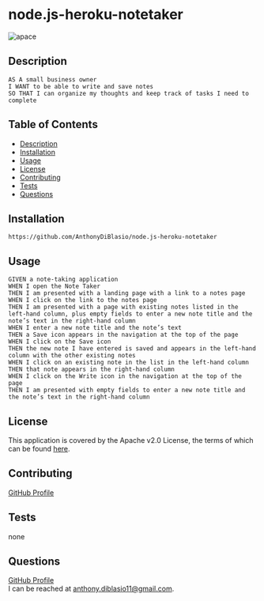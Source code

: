 # node.js-heroku-notetaker
![apace](https://img.shields.io/badge/license-Apache%20License%202.0-blue)
## Description
```
AS A small business owner
I WANT to be able to write and save notes
SO THAT I can organize my thoughts and keep track of tasks I need to complete
```
## Table of Contents
* [Description](#description)
* [Installation](#installation)
* [Usage](#usage)
* [License](#license)
* [Contributing](#contributing)
* [Tests](#tests)
* [Questions](#questions)
## Installation
```
https://github.com/AnthonyDiBlasio/node.js-heroku-notetaker
```
## Usage
```
GIVEN a note-taking application
WHEN I open the Note Taker
THEN I am presented with a landing page with a link to a notes page
WHEN I click on the link to the notes page
THEN I am presented with a page with existing notes listed in the left-hand column, plus empty fields to enter a new note title and the note’s text in the right-hand column
WHEN I enter a new note title and the note’s text
THEN a Save icon appears in the navigation at the top of the page
WHEN I click on the Save icon
THEN the new note I have entered is saved and appears in the left-hand column with the other existing notes
WHEN I click on an existing note in the list in the left-hand column
THEN that note appears in the right-hand column
WHEN I click on the Write icon in the navigation at the top of the page
THEN I am presented with empty fields to enter a new note title and the note’s text in the right-hand column
```
## License

This application is covered by the Apache v2.0 License, the terms of which can be found [here](https://www.apache.org/licenses/LICENSE-2.0.txt).
    
## Contributing
[GitHub Profile](https://github.com/AnthonyDiBlasio/)
## Tests
none
## Questions
[GitHub Profile](https://github.com/AnthonyDiBlasio/)  
I can be reached at anthony.diblasio11@gmail.com.
